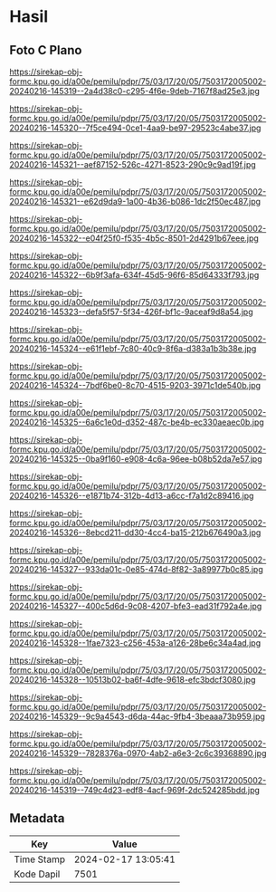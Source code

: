 # Hasil

## Foto C Plano

https://sirekap-obj-formc.kpu.go.id/a00e/pemilu/pdpr/75/03/17/20/05/7503172005002-20240216-145319--2a4d38c0-c295-4f6e-9deb-7167f8ad25e3.jpg

https://sirekap-obj-formc.kpu.go.id/a00e/pemilu/pdpr/75/03/17/20/05/7503172005002-20240216-145320--7f5ce494-0ce1-4aa9-be97-29523c4abe37.jpg

https://sirekap-obj-formc.kpu.go.id/a00e/pemilu/pdpr/75/03/17/20/05/7503172005002-20240216-145321--aef87152-526c-4271-8523-290c9c9ad19f.jpg

https://sirekap-obj-formc.kpu.go.id/a00e/pemilu/pdpr/75/03/17/20/05/7503172005002-20240216-145321--e62d9da9-1a00-4b36-b086-1dc2f50ec487.jpg

https://sirekap-obj-formc.kpu.go.id/a00e/pemilu/pdpr/75/03/17/20/05/7503172005002-20240216-145322--e04f25f0-f535-4b5c-8501-2d4291b67eee.jpg

https://sirekap-obj-formc.kpu.go.id/a00e/pemilu/pdpr/75/03/17/20/05/7503172005002-20240216-145322--6b9f3afa-634f-45d5-96f6-85d64333f793.jpg

https://sirekap-obj-formc.kpu.go.id/a00e/pemilu/pdpr/75/03/17/20/05/7503172005002-20240216-145323--defa5f57-5f34-426f-bf1c-9aceaf9d8a54.jpg

https://sirekap-obj-formc.kpu.go.id/a00e/pemilu/pdpr/75/03/17/20/05/7503172005002-20240216-145324--e61f1ebf-7c80-40c9-8f6a-d383a1b3b38e.jpg

https://sirekap-obj-formc.kpu.go.id/a00e/pemilu/pdpr/75/03/17/20/05/7503172005002-20240216-145324--7bdf6be0-8c70-4515-9203-3971c1de540b.jpg

https://sirekap-obj-formc.kpu.go.id/a00e/pemilu/pdpr/75/03/17/20/05/7503172005002-20240216-145325--6a6c1e0d-d352-487c-be4b-ec330aeaec0b.jpg

https://sirekap-obj-formc.kpu.go.id/a00e/pemilu/pdpr/75/03/17/20/05/7503172005002-20240216-145325--0ba9f160-e908-4c6a-96ee-b08b52da7e57.jpg

https://sirekap-obj-formc.kpu.go.id/a00e/pemilu/pdpr/75/03/17/20/05/7503172005002-20240216-145326--e1871b74-312b-4d13-a6cc-f7a1d2c89416.jpg

https://sirekap-obj-formc.kpu.go.id/a00e/pemilu/pdpr/75/03/17/20/05/7503172005002-20240216-145326--8ebcd211-dd30-4cc4-ba15-212b676490a3.jpg

https://sirekap-obj-formc.kpu.go.id/a00e/pemilu/pdpr/75/03/17/20/05/7503172005002-20240216-145327--933da01c-0e85-474d-8f82-3a89977b0c85.jpg

https://sirekap-obj-formc.kpu.go.id/a00e/pemilu/pdpr/75/03/17/20/05/7503172005002-20240216-145327--400c5d6d-9c08-4207-bfe3-ead31f792a4e.jpg

https://sirekap-obj-formc.kpu.go.id/a00e/pemilu/pdpr/75/03/17/20/05/7503172005002-20240216-145328--1fae7323-c256-453a-a126-28be6c34a4ad.jpg

https://sirekap-obj-formc.kpu.go.id/a00e/pemilu/pdpr/75/03/17/20/05/7503172005002-20240216-145328--10513b02-ba6f-4dfe-9618-efc3bdcf3080.jpg

https://sirekap-obj-formc.kpu.go.id/a00e/pemilu/pdpr/75/03/17/20/05/7503172005002-20240216-145329--9c9a4543-d6da-44ac-9fb4-3beaaa73b959.jpg

https://sirekap-obj-formc.kpu.go.id/a00e/pemilu/pdpr/75/03/17/20/05/7503172005002-20240216-145329--7828376a-0970-4ab2-a6e3-2c6c39368890.jpg

https://sirekap-obj-formc.kpu.go.id/a00e/pemilu/pdpr/75/03/17/20/05/7503172005002-20240216-145319--749c4d23-edf8-4acf-969f-2dc524285bdd.jpg


## Metadata

| Key        | Value               |
| ---------- | ------------------- |
| Time Stamp | 2024-02-17 13:05:41 |
| Kode Dapil | 7501                |



